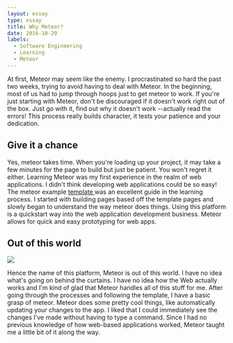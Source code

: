 ```yaml
---
layout: essay
type: essay
title: Why Meteor?
date: 2016-10-20
labels:
  - Software Engineering
  - Learning
  - Meteor
---
```


At first, Meteor may seem like the enemy. I procrastinated so hard the past two weeks, trying to avoid having to deal with Meteor. In the beginning, most of us had to jump through hoops just to get meteor to work. If you're just starting with Meteor, don't be discouraged if it doesn't work right out of the box. Just go with it, find out why it doesn't work --actually read the errors! This process really builds character, it tests your patience and your dedication. 

## Give it a chance

Yes, meteor takes time. When you're loading up your project, it may take a few minutes for the page to build but just be patient. You won't regret it either. Learning Meteor was my first experience in the realm of web applications. I didn't think developing web applications could be so easy! The meteor example <a href="http://ics-software-engineering.github.io/meteor-application-template/"> template </a> was an excellent guide in the learning process. I started with building pages based off the template pages and slowly began to understand the way meteor does things. 
Using this platform is a quickstart way into the web application development business. Meteor allows for quick and easy prototyping for web apps.

## Out of this world  
<img class="ui right floated image" src="../images/meteor.jpeg">

Hence the name of this platform, Meteor is out of this world. I have no idea what's going on behind the curtains. I have no idea how the Web actually works and I'm kind of glad that Meteor handles all of this stuff for me. After going through the processes and following the template, I have a basic grasp of meteor. Meteor does some pretty cool things, like automatically updating your changes to the app. I liked that I could immediately see the changes I've made without having to type a command. Since I had no previous knowledge of how web-based applications worked, Meteor taught me a little bit of it along the way.




